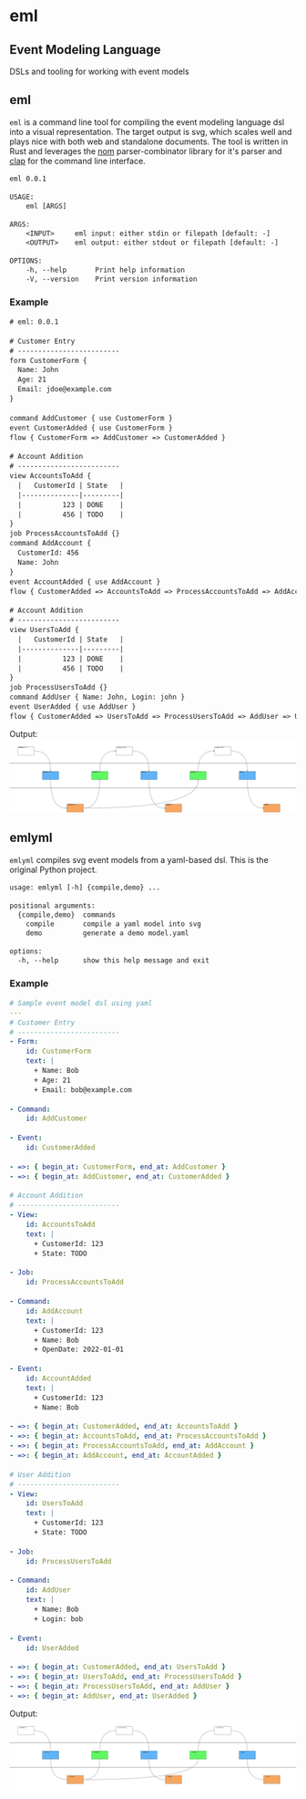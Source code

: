 # eml

## Event Modeling Language

DSLs and tooling for working with event models

## eml

`eml` is a command line tool for compiling the event modeling language dsl into
a visual representation. The target output is svg, which scales well and plays
nice with both web and standalone documents. The tool is written in Rust and
leverages the [nom](https://github.com/Geal/nom) parser-combinator library for
it's parser and [clap](https://github.com/clap-rs/clap) for the command line
interface.

```
eml 0.0.1

USAGE:
    eml [ARGS]

ARGS:
    <INPUT>     eml input: either stdin or filepath [default: -]
    <OUTPUT>    eml output: either stdout or filepath [default: -]

OPTIONS:
    -h, --help       Print help information
    -V, --version    Print version information
```

### Example

```eml
# eml: 0.0.1

# Customer Entry
# -------------------------
form CustomerForm {
  Name: John
  Age: 21
  Email: jdoe@example.com
}

command AddCustomer { use CustomerForm }
event CustomerAdded { use CustomerForm }
flow { CustomerForm => AddCustomer => CustomerAdded }

# Account Addition
# -------------------------
view AccountsToAdd {
  |   CustomerId | State   |
  |--------------|---------|
  |          123 | DONE    |
  |          456 | TODO    |
}
job ProcessAccountsToAdd {}
command AddAccount {
  CustomerId: 456
  Name: John
}
event AccountAdded { use AddAccount }
flow { CustomerAdded => AccountsToAdd => ProcessAccountsToAdd => AddAccount => AccountAdded }

# Account Addition
# -------------------------
view UsersToAdd {
  |   CustomerId | State   |
  |--------------|---------|
  |          123 | DONE    |
  |          456 | TODO    |
}
job ProcessUsersToAdd {}
command AddUser { Name: John, Login: john }
event UserAdded { use AddUser }
flow { CustomerAdded => UsersToAdd => ProcessUsersToAdd => AddUser => UserAdded }
```

Output: ![examples/eml_basic/model.svg](examples/eml_basic/model.svg)

## emlyml

`emlyml` compiles svg event models from a yaml-based dsl. This is the original
Python project.

```
usage: emlyml [-h] {compile,demo} ...

positional arguments:
  {compile,demo}  commands
    compile       compile a yaml model into svg
    demo          generate a demo model.yaml

options:
  -h, --help      show this help message and exit
```

### Example

```yaml
# Sample event model dsl using yaml
---
# Customer Entry
# -------------------------
- Form:
    id: CustomerForm
    text: |
      + Name: Bob
      + Age: 21
      + Email: bob@example.com

- Command:
    id: AddCustomer

- Event:
    id: CustomerAdded

- =>: { begin_at: CustomerForm, end_at: AddCustomer }
- =>: { begin_at: AddCustomer, end_at: CustomerAdded }

# Account Addition
# -------------------------
- View:
    id: AccountsToAdd
    text: |
      + CustomerId: 123
      + State: TODO

- Job:
    id: ProcessAccountsToAdd

- Command:
    id: AddAccount
    text: |
      + CustomerId: 123
      + Name: Bob
      + OpenDate: 2022-01-01

- Event:
    id: AccountAdded
    text: |
      + CustomerId: 123
      + Name: Bob

- =>: { begin_at: CustomerAdded, end_at: AccountsToAdd }
- =>: { begin_at: AccountsToAdd, end_at: ProcessAccountsToAdd }
- =>: { begin_at: ProcessAccountsToAdd, end_at: AddAccount }
- =>: { begin_at: AddAccount, end_at: AccountAdded }

# User Addition
# -------------------------
- View:
    id: UsersToAdd
    text: |
      + CustomerId: 123
      + State: TODO

- Job:
    id: ProcessUsersToAdd

- Command:
    id: AddUser
    text: |
      + Name: Bob
      + Login: bob

- Event:
    id: UserAdded

- =>: { begin_at: CustomerAdded, end_at: UsersToAdd }
- =>: { begin_at: UsersToAdd, end_at: ProcessUsersToAdd }
- =>: { begin_at: ProcessUsersToAdd, end_at: AddUser }
- =>: { begin_at: AddUser, end_at: UserAdded }
```

Output: ![examples/emlyml_python/model.svg](examples/emlyml_python/model.svg)
